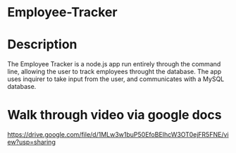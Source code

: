 # Employee-Tracker

# Description
The Employee Tracker is a node.js app run entirely through the command line, allowing the user to track employees throught the database. The app uses inquirer to take input from the user, and communicates with a MySQL database. 

# Walk through video via google docs

https://drive.google.com/file/d/1MLw3w1buP50EfoBEIhcW3OT0ejFR5FNE/view?usp=sharing

